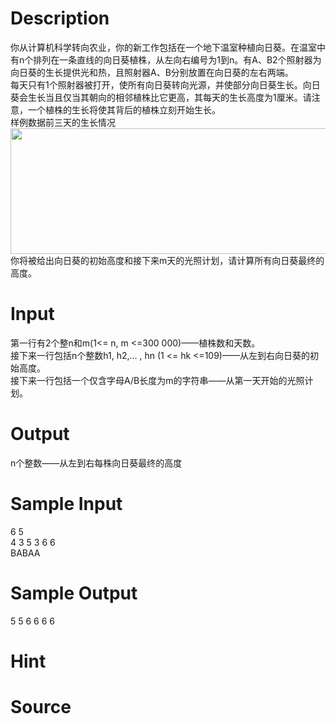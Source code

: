 
# Description

<div class="content"><div>你从计算机科学转向农业，你的新工作包括在一个地下温室种植向日葵。在温室中有n个排列在一条直线的向日葵植株，从左向右编号为1到n。有A、B2个照射器为向日葵的生长提供光和热，且照射器A、B分别放置在向日葵的左右两端。</div>
<div>每天只有1个照射器被打开，使所有向日葵转向光源，并使部分向日葵生长。向日葵会生长当且仅当其朝向的相邻植株比它更高，其每天的生长高度为1厘米。请注意，一个植株的生长将使其背后的植株立刻开始生长。</div>
<div></div>
<div>样例数据前三天的生长情况</div>
<div><img src="source/bzoj/4432/img/aHR0cHM6Ly9seWRzeS5jb20vSnVkZ2VPbmxpbmUvdXBsb2FkLzIwMTYwMy9hYSgxKS5naWY=.gif" width="653" height="201" alt=""/></div>
<div>你将被给出向日葵的初始高度和接下来m天的光照计划，请计算所有向日葵最终的高度。</div>
<p></p></div>

# Input

<div class="content"><div>第一行有2个整n和m(1&lt;= n, m &lt;=300 000)——植株数和天数。</div>
<div>接下来一行包括n个整数h1, h2,… , hn (1 &lt;= hk &lt;=109)——从左到右向日葵的初始高度。</div>
<div>接下来一行包括一个仅含字母A/B长度为m的字符串——从第一天开始的光照计划。</div>
<p></p></div>

# Output

<div class="content"><div>n个整数——从左到右每株向日葵最终的高度</div></div>

# Sample Input

<div class="content"><span class="sampledata">6 5<br/>
4 3 5 3 6 6<br/>
BABAA<br/>
</span></div>

# Sample Output

<div class="content"><span class="sampledata">5 5 6 6 6 6</span></div>

# Hint

<div class="content"><p></p></div>

# Source

<div class="content"><p><a href="problemset.php?search="></a></p></div>

